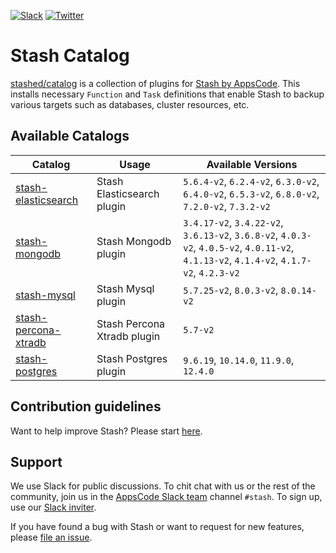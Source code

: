 <!---
Generated by render-gotpl. DO NOT EDIT.
-->
[![Slack](https://slack.appscode.com/badge.svg)](https://slack.appscode.com)
[![Twitter](https://img.shields.io/twitter/follow/kubestash.svg?style=social&logo=twitter&label=Follow)](https://twitter.com/intent/follow?screen_name=KubeStash)

# Stash Catalog

[stashed/catalog](https://github.com/stashed/catalog) is a collection of plugins for [Stash by AppsCode](https://appscode.com/products/stash/). This installs necessary `Function` and `Task` definitions that enable Stash to backup various targets such as databases, cluster resources, etc.

## Available Catalogs

| Catalog                                                         | Usage                       | Available Versions                                                                                                                        |
| --------------------------------------------------------------- | --------------------------- | ------------------------------------------------------------------------------------------------------ |
| [stash-elasticsearch](https://github.com/stashed/elasticsearch) | Stash Elasticsearch plugin | `5.6.4-v2`, `6.2.4-v2`, `6.3.0-v2`, `6.4.0-v2`, `6.5.3-v2`, `6.8.0-v2`, `7.2.0-v2`, `7.3.2-v2` |
| [stash-mongodb](https://github.com/stashed/mongodb) | Stash Mongodb plugin | `3.4.17-v2`, `3.4.22-v2`, `3.6.13-v2`, `3.6.8-v2`, `4.0.3-v2`, `4.0.5-v2`, `4.0.11-v2`, `4.1.13-v2`, `4.1.4-v2`, `4.1.7-v2`, `4.2.3-v2` |
| [stash-mysql](https://github.com/stashed/mysql) | Stash Mysql plugin | `5.7.25-v2`, `8.0.3-v2`, `8.0.14-v2` |
| [stash-percona-xtradb](https://github.com/stashed/percona-xtradb) | Stash Percona Xtradb plugin | `5.7-v2` |
| [stash-postgres](https://github.com/stashed/postgres) | Stash Postgres plugin | `9.6.19`, `10.14.0`, `11.9.0`, `12.4.0` |

## Contribution guidelines

Want to help improve Stash? Please start [here](https://appscode.com/products/stash/latest/welcome/contributing).

## Support

We use Slack for public discussions. To chit chat with us or the rest of the community, join us in the [AppsCode Slack team](https://appscode.slack.com/messages/C8NCX6N23/details/) channel `#stash`. To sign up, use our [Slack inviter](https://slack.appscode.com/).

If you have found a bug with Stash or want to request for new features, please [file an issue](https://github.com/stashed/project/issues/new).
